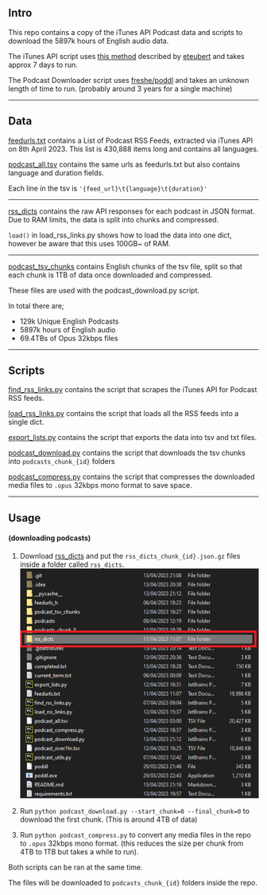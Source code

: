 ## Intro

This repo contains a copy of the iTunes API Podcast data and scripts to download the 5897k hours of English audio data. 

The iTunes API script uses [this method](https://gist.github.com/eteubert/5986525?permalink_comment_id=3225211#gistcomment-3225211) described by [eteubert](https://gist.github.com/eteubert) and takes approx 7 days to run.

The Podcast Downloader script uses [freshe/poddl](https://github.com/freshe/poddl) and takes an unknown length of time to run. (probably around 3 years for a single machine)

---

## Data

[feedurls.txt](/feedurls.txt) contains a List of Podcast RSS Feeds, extracted via iTunes API on 8th April 2023. This list is 430,888 items long and contains all languages.

[podcast_all.tsv](/podcast_all.tsv) contains the same urls as feedurls.txt but also contains language and duration fields.

Each line in the tsv is `'{feed_url}\t{language}\t{duration}'`

---

[rss_dicts](https://drive.google.com/drive/folders/1lHRXjiksRHv8-WCv6b8gw-MGL2W24avf?usp=share_link) contains the raw API responses for each podcast in JSON format. Due to RAM limits, the data is split into chunks and compressed.

`load()` in load_rss_links.py shows how to load the data into one dict, however be aware that this uses 100GB~ of RAM.

---

[podcast_tsv_chunks](/podcast_tsv_chunks) contains English chunks of the tsv file, split so that each chunk is 1TB of data once downloaded and compressed.

These files are used with the podcast_download.py script.

In total there are;
-  129k Unique English Podcasts
- 5897k hours of English audio
- 69.4TBs of Opus 32kbps files

---

## Scripts

[find_rss_links.py](/find_rss_links.py) contains the script that scrapes the iTunes API for Podcast RSS feeds.

[load_rss_links.py](/load_rss_links.py) contains the script that loads all the RSS feeds into a single dict.

[export_lists.py](/export_lists.py) contains the script that exports the data into tsv and txt files.

[podcast_download.py](/podcast_download.py) contains the script that downloads the tsv chunks into `podcasts_chunk_{id}` folders

[podcast_compress.py](/podcast_compress.py) contains the script that compresses the downloaded media files to `.opus` 32kbps mono format to save space.

---

## Usage
#### (downloading podcasts)

1. Download [rss_dicts](https://drive.google.com/drive/folders/1lHRXjiksRHv8-WCv6b8gw-MGL2W24avf?usp=share_link) and put the `rss_dicts_chunk_{id}.json.gz` files inside a folder called `rss_dicts`.![img.png](img.png)

2. Run `python podcast_download.py --start_chunk=0 --final_chunk=0` to download the first chunk. (This is around 4TB of data)

3. Run `python podcast_compress.py` to convert any media files in the repo to `.opus` 32kbps mono format. (this reduces the size per chunk from 4TB to 1TB but takes  a while to run).

Both scripts can be ran at the same time.

The files will be downloaded to `podcasts_chunk_{id}` folders inside the repo.